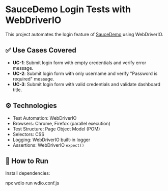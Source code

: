 # SauceDemo Login Tests with WebDriverIO

This project automates the login feature of [SauceDemo](https://www.saucedemo.com/) using WebDriverIO.

## ✅ Use Cases Covered

- **UC-1**: Submit login form with empty credentials and verify error message.
- **UC-2**: Submit login form with only username and verify "Password is required" message.
- **UC-3**: Submit login form with valid credentials and validate dashboard title.

## ⚙️ Technologies

- Test Automation: WebDriverIO
- Browsers: Chrome, Firefox (parallel execution)
- Test Structure: Page Object Model (POM)
- Selectors: CSS
- Logging: WebDriverIO built-in logger
- Assertions: WebDriverIO `expect()`

## 🚀 How to Run

Install dependencies:

npx wdio run wdio.conf.js

